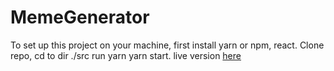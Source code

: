 # MemeGenerator
To set up this project on your machine, first install yarn or npm, react. Clone repo, cd to dir ./src run yarn yarn start.
live version [here](https://tannerpace.github.io/MemeMaker/)

